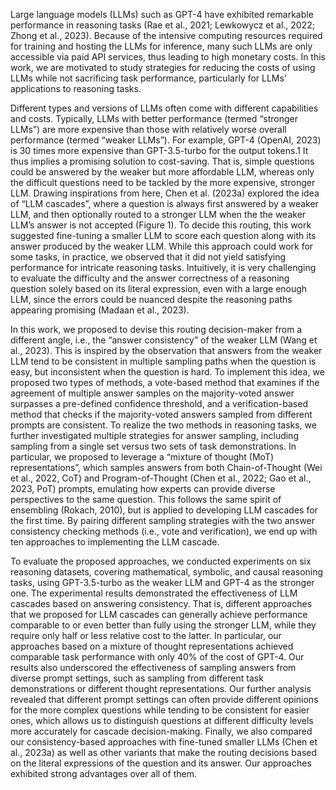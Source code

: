 Large language models (LLMs) such as GPT-4 have exhibited remarkable performance in reasoning
tasks (Rae et al., 2021; Lewkowycz et al., 2022; Zhong et al., 2023). Because of the intensive
computing resources required for training and hosting the LLMs for inference, many such LLMs
are only accessible via paid API services, thus leading to high monetary costs. In this work, we
are motivated to study strategies for reducing the costs of using LLMs while not sacrificing task
performance, particularly for LLMs’ applications to reasoning tasks.


Different types and versions of LLMs often come with different capabilities and costs. Typically,
LLMs with better performance (termed “stronger LLMs”) are more expensive than those with relatively worse overall performance (termed “weaker LLMs”). For example, GPT-4 (OpenAI, 2023) is
30 times more expensive than GPT-3.5-turbo for the output tokens.1
It thus implies a promising solution to cost-saving. That is, simple questions could be answered by the weaker but more affordable
LLM, whereas only the difficult questions need to be tackled by the more expensive, stronger LLM.
Drawing inspirations from here, Chen et al. (2023a) explored the idea of “LLM cascades”, where a
question is always first answered by a weaker LLM, and then optionally routed to a stronger LLM
when the the weaker LLM’s answer is not accepted (Figure 1). To decide this routing, this work
suggested fine-tuning a smaller LLM to score each question along with its answer produced by the
weaker LLM. While this approach could work for some tasks, in practice, we observed that it did
not yield satisfying performance for intricate reasoning tasks. Intuitively, it is very challenging to
evaluate the difficulty and the answer correctness of a reasoning question solely based on its literal
expression, even with a large enough LLM, since the errors could be nuanced despite the reasoning
paths appearing promising (Madaan et al., 2023).



In this work, we proposed to devise this routing decision-maker from a different angle, i.e., the
“answer consistency” of the weaker LLM (Wang et al., 2023). This is inspired by the observation
that answers from the weaker LLM tend to be consistent in multiple sampling paths when the question is easy, but inconsistent when the question is hard. To implement this idea, we proposed two
types of methods, a vote-based method that examines if the agreement of multiple answer samples
on the majority-voted answer surpasses a pre-defined confidence threshold, and a verification-based
method that checks if the majority-voted answers sampled from different prompts are consistent. To
realize the two methods in reasoning tasks, we further investigated multiple strategies for answer
sampling, including sampling from a single set versus two sets of task demonstrations. In particular, we proposed to leverage a “mixture of thought (MoT) representations”, which samples answers
from both Chain-of-Thought (Wei et al., 2022, CoT) and Program-of-Thought (Chen et al., 2022;
Gao et al., 2023, PoT) prompts, emulating how experts can provide diverse perspectives to the same
question. This follows the same spirit of ensembling (Rokach, 2010), but is applied to developing
LLM cascades for the first time. By pairing different sampling strategies with the two answer consistency checking methods (i.e., vote and verification), we end up with ten approaches to implementing
the LLM cascade.


To evaluate the proposed approaches, we conducted experiments on six reasoning datasets, covering
mathematical, symbolic, and causal reasoning tasks, using GPT-3.5-turbo as the weaker LLM and
GPT-4 as the stronger one. The experimental results demonstrated the effectiveness of LLM cascades based on answering consistency. That is, different approaches that we proposed for LLM cascades can generally achieve performance comparable to or even better than fully using the stronger
LLM, while they require only half or less relative cost to the latter. In particular, our approaches
based on a mixture of thought representations achieved comparable task performance with only 40%
of the cost of GPT-4. Our results also underscored the effectiveness of sampling answers from diverse prompt settings, such as sampling from different task demonstrations or different thought representations. Our further analysis revealed that different prompt settings can often provide different
opinions for the more complex questions while tending to be consistent for easier ones, which allows
us to distinguish questions at different difficulty levels more accurately for cascade decision-making.
Finally, we also compared our consistency-based approaches with fine-tuned smaller LLMs (Chen
et al., 2023a) as well as other variants that make the routing decisions based on the literal expressions
of the question and its answer. Our approaches exhibited strong advantages over all of them.
